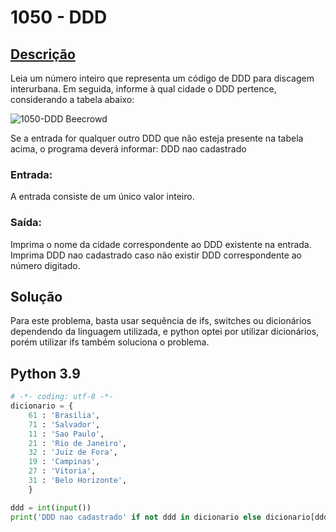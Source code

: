 # 1050 - DDD

## [Descrição](https://judge.beecrowd.com/pt/problems/view/1050)

Leia um número inteiro que representa um código de DDD para discagem interurbana. Em seguida, informe à qual cidade o DDD pertence, considerando a tabela abaixo:

![1050-DDD Beecrowd](https://resources.beecrowd.com/gallery/images/problems/UOJ_1050.png)

Se a entrada for qualquer outro DDD que não esteja presente na tabela acima, o programa deverá informar:
DDD nao cadastrado

### Entrada:
A entrada consiste de um único valor inteiro.

### Saída:
Imprima o nome da cidade correspondente ao DDD existente na entrada. Imprima DDD nao cadastrado caso não existir DDD correspondente ao número digitado.

## Solução

Para este problema, basta usar sequência de ifs, switches ou dicionários dependendo da linguagem utilizada, e python optei por utilizar dicionários, porém utilizar ifs também soluciona o problema.

## Python 3.9

```Python
# -*- coding: utf-8 -*-
dicionario = {
    61 : 'Brasilia',
    71 : 'Salvador',
    11 : 'Sao Paulo',
    21 : 'Rio de Janeiro',
    32 : 'Juiz de Fora',
    19 : 'Campinas',
    27 : 'Vitoria',
    31 : 'Belo Horizonte',
    }

ddd = int(input())
print('DDD nao cadastrado' if not ddd in dicionario else dicionario[ddd])
```
